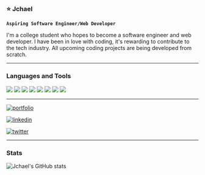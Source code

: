 ### ⭐ Jchael 


**`Aspiring Software Engineer/Web Developer`**

I'm a college student who hopes to become a software engineer and web developer. I have been in love with coding, it's rewarding to contribute to the tech industry. All upcoming coding projects are being developed from scratch. 

------------------------------------------- 

### Languages and Tools

<img src="https://img.shields.io/badge/html5-%23E34F26.svg?style=for-the-badge&logo=html5&logoColor=white">   <img src="https://img.shields.io/badge/css3%20-%00096FF.svg?&style=for-the-badge&logo=css3&logoColor=white">   <img src="https://img.shields.io/badge/javascript%20-%23323330.svg?&style=for-the-badge&logo=javascript&logoColor=%23F7DF1E">  <img src="https://img.shields.io/badge/react-%2320232a.svg?style=for-the-badge&logo=react&logoColor=%2361DAFB">   <img src="https://img.shields.io/badge/git%20-%23F05032.svg?&style=for-the-badge&logo=git&logoColor=white"/> <img src="http://img.shields.io/badge/-VS%20Code-000000?style=for-the-badge&logo=Visual-studio-code&logoColor=blue">   <img src="https://img.shields.io/badge/Flutter-02569B?style=for-the-badge&logo=flutter&logoColor=white">   <img src="https://img.shields.io/badge/Neovim-097969?style=for-the-badge&logo=neovim&logoColor=white">


-------
[![portfolio](https://img.shields.io/badge/my_portfolio-000?style=for-the-badge&logo=ko-fi&logoColor=white)](https://jchael-homepage.vercel.app/)

[![linkedin](https://img.shields.io/badge/linkedin-0A66C2?style=for-the-badge&logo=linkedin&logoColor=white)](https://www.linkedin.com/in/jhon-michael-abbas-40b5602a3/)

[![twitter](https://img.shields.io/badge/facebook-4267B2?style=for-the-badge&logo=facebook&logoColor=white)](https://twitter.com/)

---
### Stats


![Jchael's GitHub stats](https://github-readme-stats.vercel.app/api?username=Jchael12&show_icons=true&theme=rose_pine)
